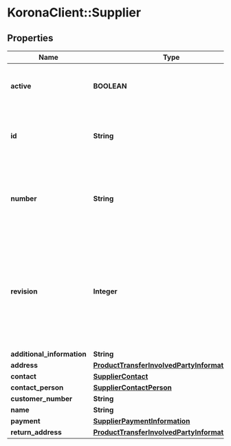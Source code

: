 # KoronaClient::Supplier

## Properties
Name | Type | Description | Notes
------------ | ------------- | ------------- | -------------
**active** | **BOOLEAN** | indicates whether the object is active for use or not | [optional] 
**id** | **String** | global object uuid (xxxxxxxx-xxxx-xxxx-xxxx-xxxxxxxxxxxx) | [optional] 
**number** | **String** | number of the object, like it is set in backoffice; will be removed when active&#x3D;false | [optional] 
**revision** | **Integer** | the revision number of the object. revision numbers are unique per object-type. there is is no object of the same type with identical revision numbers. | [optional] 
**additional_information** | **String** |  | [optional] 
**address** | [**ProductTransferInvolvedPartyInformationData**](ProductTransferInvolvedPartyInformationData.md) |  | [optional] 
**contact** | [**SupplierContact**](SupplierContact.md) |  | [optional] 
**contact_person** | [**SupplierContactPerson**](SupplierContactPerson.md) |  | [optional] 
**customer_number** | **String** |  | [optional] 
**name** | **String** |  | [optional] 
**payment** | [**SupplierPaymentInformation**](SupplierPaymentInformation.md) |  | [optional] 
**return_address** | [**ProductTransferInvolvedPartyInformationData**](ProductTransferInvolvedPartyInformationData.md) |  | [optional] 


